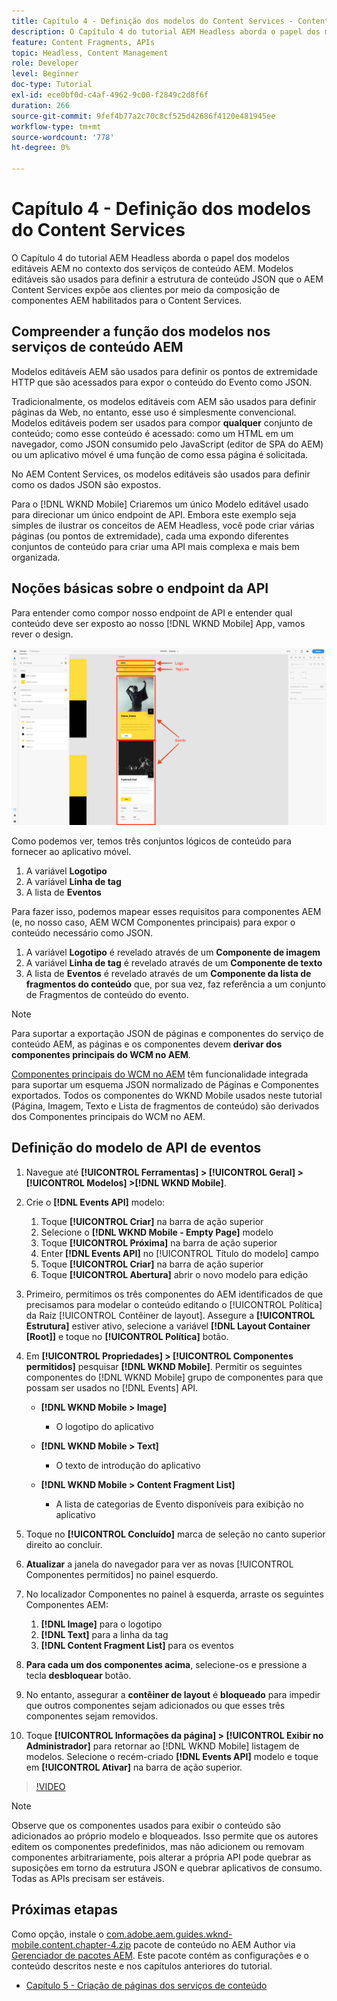 ```yaml
---
title: Capítulo 4 - Definição dos modelos do Content Services - Content Services
description: O Capítulo 4 do tutorial AEM Headless aborda o papel dos modelos editáveis AEM no contexto dos serviços de conteúdo AEM. Os modelos editáveis são usados para definir a estrutura de conteúdo JSON que os Serviços de conteúdo AEM expõem.
feature: Content Fragments, APIs
topic: Headless, Content Management
role: Developer
level: Beginner
doc-type: Tutorial
exl-id: ece0bf0d-c4af-4962-9c00-f2849c2d8f6f
duration: 266
source-git-commit: 9fef4b77a2c70c8cf525d42686f4120e481945ee
workflow-type: tm+mt
source-wordcount: '778'
ht-degree: 0%

---
```


# Capítulo 4 - Definição dos modelos do Content Services

O Capítulo 4 do tutorial AEM Headless aborda o papel dos modelos editáveis AEM no contexto dos serviços de conteúdo AEM. Modelos editáveis são usados para definir a estrutura de conteúdo JSON que o AEM Content Services expõe aos clientes por meio da composição de componentes AEM habilitados para o Content Services.

## Compreender a função dos modelos nos serviços de conteúdo AEM

Modelos editáveis AEM são usados para definir os pontos de extremidade HTTP que são acessados para expor o conteúdo do Evento como JSON.

Tradicionalmente, os modelos editáveis com AEM são usados para definir páginas da Web, no entanto, esse uso é simplesmente convencional. Modelos editáveis podem ser usados para compor **qualquer** conjunto de conteúdo; como esse conteúdo é acessado: como um HTML em um navegador, como JSON consumido pelo JavaScript (editor de SPA do AEM) ou um aplicativo móvel é uma função de como essa página é solicitada.

No AEM Content Services, os modelos editáveis são usados para definir como os dados JSON são expostos.

Para o [!DNL WKND Mobile] Criaremos um único Modelo editável usado para direcionar um único endpoint de API. Embora este exemplo seja simples de ilustrar os conceitos de AEM Headless, você pode criar várias páginas (ou pontos de extremidade), cada uma expondo diferentes conjuntos de conteúdo para criar uma API mais complexa e mais bem organizada.

## Noções básicas sobre o endpoint da API

Para entender como compor nosso endpoint de API e entender qual conteúdo deve ser exposto ao nosso [!DNL WKND Mobile] App, vamos rever o design.

![Decomposição de página da API de eventos](./assets/chapter-4/design-to-component-mapping.png)

Como podemos ver, temos três conjuntos lógicos de conteúdo para fornecer ao aplicativo móvel.

1. A variável **Logotipo**
2. A variável **Linha de tag**
3. A lista de **Eventos**

Para fazer isso, podemos mapear esses requisitos para componentes AEM (e, no nosso caso, AEM WCM Componentes principais) para expor o conteúdo necessário como JSON.

1. A variável **Logotipo** é revelado através de um **Componente de imagem**
2. A variável **Linha de tag** é revelado através de um **Componente de texto**
3. A lista de **Eventos** é revelado através de um **Componente da lista de fragmentos do conteúdo** que, por sua vez, faz referência a um conjunto de Fragmentos de conteúdo do evento.

>[!NOTE]
>
>Para suportar a exportação JSON de páginas e componentes do serviço de conteúdo AEM, as páginas e os componentes devem **derivar dos componentes principais do WCM no AEM**.
>
>[Componentes principais do WCM no AEM](https://github.com/Adobe-Marketing-Cloud/aem-core-wcm-components) têm funcionalidade integrada para suportar um esquema JSON normalizado de Páginas e Componentes exportados. Todos os componentes do WKND Mobile usados neste tutorial (Página, Imagem, Texto e Lista de fragmentos de conteúdo) são derivados dos Componentes principais do WCM no AEM.

## Definição do modelo de API de eventos

1. Navegue até **[!UICONTROL Ferramentas] > [!UICONTROL Geral] > [!UICONTROL Modelos] >[!DNL WKND Mobile]**.

1. Crie o **[!DNL Events API]** modelo:

   1. Toque **[!UICONTROL Criar]** na barra de ação superior
   1. Selecione o **[!DNL WKND Mobile - Empty Page]** modelo
   1. Toque **[!UICONTROL Próxima]** na barra de ação superior
   1. Enter **[!DNL Events API]** no [!UICONTROL Título do modelo] campo
   1. Toque **[!UICONTROL Criar]** na barra de ação superior
   1. Toque **[!UICONTROL Abertura]** abrir o novo modelo para edição

1. Primeiro, permitimos os três componentes do AEM identificados de que precisamos para modelar o conteúdo editando o [!UICONTROL Política] da Raiz [!UICONTROL Contêiner de layout]. Assegure a **[!UICONTROL Estrutura]** estiver ativo, selecione a variável **[!DNL Layout Container \[Root\]]** e toque no **[!UICONTROL Política]** botão.
1. Em **[!UICONTROL Propriedades] > [!UICONTROL Componentes permitidos]** pesquisar **[!DNL WKND Mobile]**. Permitir os seguintes componentes do [!DNL WKND Mobile] grupo de componentes para que possam ser usados no [!DNL Events] API.

   * **[!DNL WKND Mobile > Image]**

      * O logotipo do aplicativo

   * **[!DNL WKND Mobile > Text]**

      * O texto de introdução do aplicativo

   * **[!DNL WKND Mobile > Content Fragment List]**

      * A lista de categorias de Evento disponíveis para exibição no aplicativo

1. Toque no **[!UICONTROL Concluído]** marca de seleção no canto superior direito ao concluir.
1. **Atualizar** a janela do navegador para ver as novas [!UICONTROL Componentes permitidos] no painel esquerdo.
1. No localizador Componentes no painel à esquerda, arraste os seguintes Componentes AEM:
   1. **[!DNL Image]** para o logotipo
   2. **[!DNL Text]** para a linha da tag
   3. **[!DNL Content Fragment List]** para os eventos
1. **Para cada um dos componentes acima**, selecione-os e pressione a tecla **desbloquear** botão.
1. No entanto, assegurar a **contêiner de layout** é **bloqueado** para impedir que outros componentes sejam adicionados ou que esses três componentes sejam removidos.
1. Toque **[!UICONTROL Informações da página] > [!UICONTROL Exibir no Administrador]** para retornar ao [!DNL WKND Mobile] listagem de modelos. Selecione o recém-criado **[!DNL Events API]** modelo e toque em **[!UICONTROL Ativar]** na barra de ação superior.

>[!VIDEO](https://video.tv.adobe.com/v/28342?quality=12&learn=on)

>[!NOTE]
>
> Observe que os componentes usados para exibir o conteúdo são adicionados ao próprio modelo e bloqueados. Isso permite que os autores editem os componentes predefinidos, mas não adicionem ou removam componentes arbitrariamente, pois alterar a própria API pode quebrar as suposições em torno da estrutura JSON e quebrar aplicativos de consumo. Todas as APIs precisam ser estáveis.

## Próximas etapas

Como opção, instale o [com.adobe.aem.guides.wknd-mobile.content.chapter-4.zip](https://github.com/adobe/aem-guides-wknd-mobile/releases/latest) pacote de conteúdo no AEM Author via [Gerenciador de pacotes AEM](http://localhost:4502/crx/packmgr/index.jsp). Este pacote contém as configurações e o conteúdo descritos neste e nos capítulos anteriores do tutorial.

* [Capítulo 5 - Criação de páginas dos serviços de conteúdo](./chapter-5.md)
